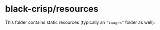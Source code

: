 # black-crisp/resources

This folder contains static resources (typically an `"images"` folder as well).
